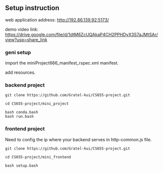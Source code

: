 ## Setup instruction

web application address: http://192.86.139.92:5173/

demo video link: https://drive.google.com/file/d/1dtM6ZcUQAkaP4CH2PPHDyX3S7aJMtSAr/view?usp=share_link


### geni setup

import the miniProject666_manifest_rspec.xml manifest.

add resources.

### backend project

```
git clone https://github.com/Gratel-kui/CS655-project.git

cd CS655-project/mini_project

bash conda.bash
bash run.bash
```


### frontend project

Need to config the ip where your backend serves in http-common.js file.

```
git clone https://github.com/Gratel-kui/CS655-project.git

cd CS655-project/mini_frontend

bash setup.bash
```

